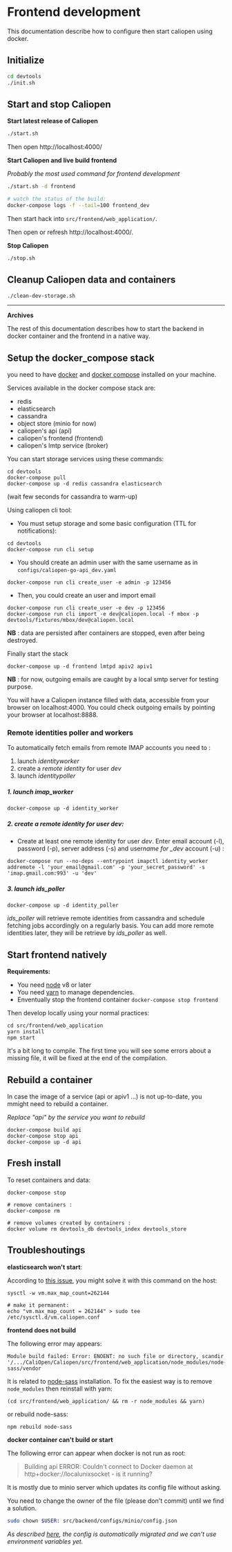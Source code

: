 # Frontend development

This documentation describe how to configure then start caliopen using docker.

## Initialize

```bash
cd devtools
./init.sh
```

## Start and stop Caliopen

**Start latest release of Caliopen**

```bash
./start.sh
```

Then open http://localhost:4000/

**Start Caliopen and live build frontend**

_Probably the most used command for frontend development_

```bash
./start.sh -d frontend

# watch the status of the build:
docker-compose logs -f --tail=100 frontend_dev
```

Then start hack into `src/frontend/web_application/`.

Then open or refresh http://localhost:4000/.

**Stop Caliopen**

```bash
./stop.sh
```

## Cleanup Caliopen data and containers

```bash
./clean-dev-storage.sh
```

---

**Archives**

The rest of this documentation describes how to start the backend in docker
container and the frontend in a native way.

## Setup the docker_compose stack

you need to have [docker](https://docs.docker.com/engine/installation/) and
[docker compose](https://docs.docker.com/compose/) installed on your machine.

Services available in the docker compose stack are:

- redis
- elasticsearch
- cassandra
- object store (minio for now)
- caliopen's api (api)
- caliopen's frontend (frontend)
- caliopen's lmtp service (broker)

You can start storage services using these commands:

```
cd devtools
docker-compose pull
docker-compose up -d redis cassandra elasticsearch
```

(wait few seconds for cassandra to warm-up)

Using caliopen cli tool:

- You must setup storage and some basic configuration (TTL for notifications):

```
cd devtools
docker-compose run cli setup
```

- You should create an admin user with the same username as in
  `configs/caliopen-go-api_dev.yaml`

```
docker-compose run cli create_user -e admin -p 123456
```

- Then, you could create an user and import email

```
docker-compose run cli create_user -e dev -p 123456
docker-compose run cli import -e dev@caliopen.local -f mbox -p devtools/fixtures/mbox/dev@caliopen.local
```

**NB** : data are persisted after containers are stopped, even after being
destroyed.

Finally start the stack

```
docker-compose up -d frontend lmtpd apiv2 apiv1
```

**NB** : for now, outgoing emails are caught by a local smtp server for testing
purpose.

You will have a Caliopen instance filled with data, accessible from your browser
on localhost:4000. You could check outgoing emails by pointing your browser at
localhost:8888.

### Remote identities poller and workers

To automatically fetch emails from remote IMAP accounts you need to :

1. launch _identityworker_
2. create a _remote identity_ for user _dev_
3. launch _identitypoller_

##### 1. launch _imap_worker_

`docker-compose up -d identity_worker`

##### 2. create a _remote identity_ for user _dev_:

- Create at least one remote identity for user _dev_. Enter email account (-l),
  password (-p), server address (-s) and user*name for \_dev* account (-u) :

`docker-compose run --no-deps --entrypoint imapctl identity_worker addremote -l 'your_email@gmail.com' -p 'your_secret_password' -s 'imap.gmail.com:993' -u 'dev'`

##### 3. launch _ids_poller_

`docker-compose up -d identity_poller`

_ids_poller_ will retrieve remote identities from cassandra and schedule
fetching jobs accordingly on a regularly basis. You can add more remote
identities later, they will be retrieve by _ids_poller_ as well.

## Start frontend natively

**Requirements:**

- You need [node](https://nodejs.org/en/) v8 or later
- You need [yarn](https://yarnpkg.com/en/docs/install) to manage dependencies.
- Enventually stop the frontend container `docker-compose stop frontend`

Then develop locally using your normal practices:

```
cd src/frontend/web_application
yarn install
npm start
```

It's a bit long to compile. The first time you will see some errors about a
missing file, it will be fixed at the end of the compilation.

## Rebuild a container

In case the image of a service (api or apiv1 ...) is not up-to-date, you mmight
need to rebuild a container.

_Replace "api" by the service you want to rebuild_

```
docker-compose build api
docker-compose stop api
docker-compose up -d api
```

## Fresh install

To reset containers and data:

```
docker-compose stop

# remove containers :
docker-compose rm

# remove volumes created by containers :
docker volume rm devtools_db devtools_index devtools_store
```

## Troubleshoutings

**elasticsearch won't start**:

According to
[this issue](https://github.com/docker-library/elasticsearch/issues/111), you
might solve it with this command on the host:

```
sysctl -w vm.max_map_count=262144

# make it permanent:
echo "vm.max_map_count = 262144" > sudo tee /etc/sysctl.d/vm.caliopen.conf
```

**frontend does not build**

The following error may appears:

```
Module build failed: Error: ENOENT: no such file or directory, scandir '/.../CaliOpen/Caliopen/src/frontend/web_application/node_modules/node-sass/vendor
```

It is related to
[node-sass](https://github.com/sass/node-sass/issues/1579#issuecomment-227661284)
installation. To fix the easiest way is to remove `node_modules` then reinstall
with yarn:

```
(cd src/frontend/web_application/ && rm -r node_modules && yarn)
```

or rebuild node-sass:

```
npm rebuild node-sass
```

**docker container can't build or start**

The following error can appear when docker is not run as root:

> Building api ERROR: Couldn't connect to Docker daemon at
> http+docker://localunixsocket - is it running?

It is mostly due to minio server which updates its config file without asking.

You need to change the owner of the file (please don't commit) until we find a
solution.

```bash
sudo chown $USER: src/backend/configs/minio/config.json
```

_As described [here][1], the config is automatically migrated and we can't use
environment variables yet._

[1]: https://docs.minio.io/docs/minio-server-configuration-guide.html
